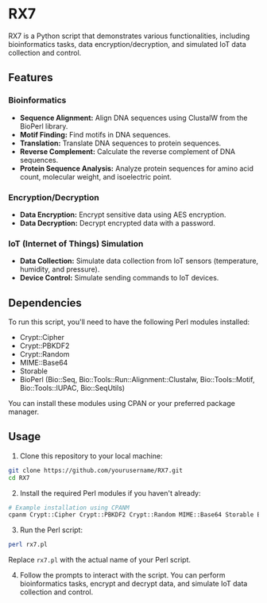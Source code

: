 
# RX7

RX7 is a Python script that demonstrates various functionalities, including bioinformatics tasks, data encryption/decryption, and simulated IoT data collection and control.

## Features

### Bioinformatics

- **Sequence Alignment:** Align DNA sequences using ClustalW from the BioPerl library.
- **Motif Finding:** Find motifs in DNA sequences.
- **Translation:** Translate DNA sequences to protein sequences.
- **Reverse Complement:** Calculate the reverse complement of DNA sequences.
- **Protein Sequence Analysis:** Analyze protein sequences for amino acid count, molecular weight, and isoelectric point.

### Encryption/Decryption

- **Data Encryption:** Encrypt sensitive data using AES encryption.
- **Data Decryption:** Decrypt encrypted data with a password.

### IoT (Internet of Things) Simulation

- **Data Collection:** Simulate data collection from IoT sensors (temperature, humidity, and pressure).
- **Device Control:** Simulate sending commands to IoT devices.

## Dependencies

To run this script, you'll need to have the following Perl modules installed:

- Crypt::Cipher
- Crypt::PBKDF2
- Crypt::Random
- MIME::Base64
- Storable
- BioPerl (Bio::Seq, Bio::Tools::Run::Alignment::Clustalw, Bio::Tools::Motif, Bio::Tools::IUPAC, Bio::SeqUtils)

You can install these modules using CPAN or your preferred package manager.

## Usage

1. Clone this repository to your local machine:

```bash
git clone https://github.com/yourusername/RX7.git
cd RX7
```

2. Install the required Perl modules if you haven't already:

```bash
# Example installation using CPANM
cpanm Crypt::Cipher Crypt::PBKDF2 Crypt::Random MIME::Base64 Storable BioPerl
```

3. Run the Perl script:

```bash
perl rx7.pl
```

Replace `rx7.pl` with the actual name of your Perl script.

4. Follow the prompts to interact with the script. You can perform bioinformatics tasks, encrypt and decrypt data, and simulate IoT data collection and control.

